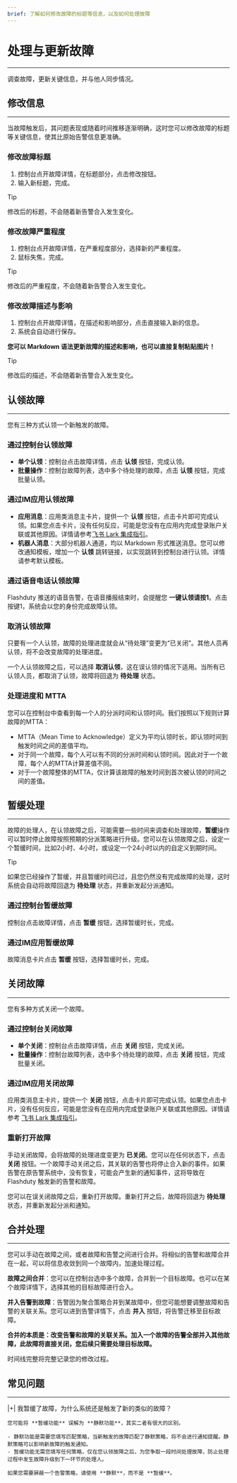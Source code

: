 ```yaml
---
brief: 了解如何修改故障的标题等信息，以及如何处理故障
---
```


# 处理与更新故障

---

调查故障，更新关键信息，并与他人同步情况。

## 修改信息
---

当故障触发后，其问题表现或随着时间推移逐渐明确，这时您可以修改故障的标题等关键信息，使其比原始告警信息更准确。

### 修改故障标题

1. 控制台点开故障详情，在标题部分，点击修改按钮。
2. 输入新标题，完成。

> [!TIP]
> 修改后的标题，不会随着新告警合入发生变化。

### 修改故障严重程度

1. 控制台点开故障详情，在严重程度部分，选择新的严重程度。
2. 鼠标失焦，完成。

> [!TIP]
> 修改后的严重程度，不会随着新告警合入发生变化。

### 修改故障描述与影响

1. 控制台点开故障详情，在描述和影响部分，点击直接输入新的信息。
2. 系统会自动进行保存。

**您可以 Markdown 语法更新故障的描述和影响，也可以直接复制粘贴图片！**

> [!TIP]
> 修改后的描述，不会随着新告警合入发生变化。

## 认领故障
---

您有三种方式认领一个新触发的故障。

### 通过控制台认领故障

- **单个认领**：控制台点击故障详情，点击 **认领** 按钮，完成认领。
- **批量操作**：控制台故障列表，选中多个待处理的故障，点击 **认领** 按钮，完成批量认领。

### 通过IM应用认领故障

- **应用消息**：应用类消息主卡片，提供一个 **认领** 按钮，点击卡片即可完成认领。如果您点击卡片，没有任何反应，可能是您没有在应用内完成登录账户关联或其他原因。详情请参考[飞书 Lark 集成指引](http://docs.flashcat.cloud/zh/flashduty/lark-integration-guide)。
- **机器人消息**：大部分机器人通道，均以 Markdown 形式推送消息。您可以修改通知模板，增加一个 **认领** 跳转链接，以实现跳转到控制台进行认领。详情请参考默认模板。

### 通过语音电话认领故障

Flashduty 推送的语音告警，在语音播报结束时，会提醒您 **一键认领请按1**。点击按键1，系统会以您的身份完成故障认领。

### 取消认领故障

只要有一个人认领，故障的处理进度就会从“待处理”变更为“已关闭”。其他人员再认领，将不会改变故障的处理进度。

一个人认领故障之后，可以选择 **取消认领**，这在误认领的情况下适用。当所有已认领人员，都取消了认领，故障将回退为 **待处理** 状态。

### 处理进度和 MTTA

您可以在控制台中查看到每一个人的分派时间和认领时间。我们按照以下规则计算故障的MTTA：

- MTTA（Mean Time to Acknowledge）定义为平均认领时长，即认领时间到触发时间之间的差值平均。
- 对于同一个故障，每个人可以有不同的分派时间和认领时间。因此对于一个故障，每个人的MTTA计算差值不同。
- 对于一个故障整体的MTTA，仅计算该故障的触发时间到首次被认领的时间之间的差值。

## 暂缓处理
---

故障的处理人，在认领故障之后，可能需要一些时间来调查和处理故障，**暂缓**操作可以暂时停止故障按照预期的分派策略进行升级。您可以在认领故障之后，设定一个暂缓时间，比如2小时、4小时，或设定一个24小时以内的自定义到期时间。

> [!TIP]
> 如果您已经操作了暂缓，并且暂缓时间已过，且您仍然没有完成故障的处理，这时系统会自动将故障回退为 **待处理** 状态，并重新发起分派通知。

### 通过控制台暂缓故障

控制台点击故障详情，点击 **暂缓** 按钮，选择暂缓时长，完成。

### 通过IM应用暂缓故障

故障消息卡片点击 **暂缓** 按钮，选择暂缓时长，完成。

## 关闭故障
---

您有多种方式关闭一个故障。

### 通过控制台关闭故障

- **单个关闭**：控制台点击故障详情，点击 **关闭** 按钮，完成关闭。
- **批量操作**：控制台故障列表，选中多个待处理的故障，点击 **关闭** 按钮，完成批量关闭。

### 通过IM应用关闭故障

应用类消息主卡片，提供一个 **关闭** 按钮，点击卡片即可完成认领。如果您点击卡片，没有任何反应，可能是您没有在应用内完成登录账户关联或其他原因。详情请参考 [飞书 Lark 集成指引](http://docs.flashcat.cloud/zh/flashduty/lark-integration-guide)。

### 重新打开故障

手动关闭故障，会将故障的处理进度变更为 **已关闭**。您可以在任何状态下，点击 **关闭** 按钮。一个故障手动关闭之后，其关联的告警也将停止合入新的事件。如果告警在原告警系统中，没有恢复，可能会产生新的通知事件，这将导致在 Flashduty 触发新的告警和故障。

您可以在误关闭故障之后，重新打开故障。重新打开之后，故障将回退为 **待处理** 状态，并重新发起分派和通知。

## 合并处理
---

您可以手动在故障之间，或者故障和告警之间进行合并。将相似的告警和故障合并在一起，可以将信息收敛到同一个故障内，加速处理过程。

**故障之间合并**：您可以在控制台选中多个故障，合并到一个目标故障。也可以在某个故障详情下，选择其他的目标故障进行合入。

**并入告警到故障**：告警因为聚合策略合并到某故障中，但您可能想要调整故障和告警的关联关系。您可以进到告警详情下，点击 **并入** 按钮，将告警迁移至目标故障。

**合并的本质是：改变告警和故障的关联关系。加入一个故障的告警全部并入其他故障，此故障将直接关闭，您后续只需要处理目标故障。**

时间线完整将完整记录您的修改过程。

## 常见问题
---

|+| 我暂缓了故障，为什么系统还是触发了新的类似的故障？

    您可能将 **暂缓功能** 误解为 **静默功能**，其实二者有很大的区别。

    - 静默功能是需要您填写匹配策略，当新触发的故障匹配了静默策略，将不会进行通知提醒。静默策略可以影响新故障的触发通知。
    - 暂缓功能无需您填写任何策略，仅在您认领故障之后，为您争取一段时间处理故障，防止处理过程中发生故障升级到下一环节的处理人。

    如果您需要屏蔽一个告警策略，请使用 **静默**，而不是 **暂缓**。